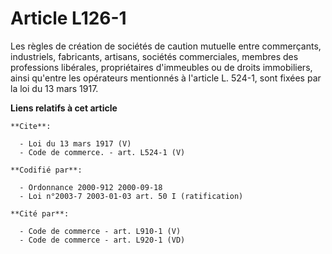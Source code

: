 # Article L126-1

Les règles de création de sociétés de caution mutuelle entre commerçants, industriels, fabricants, artisans, sociétés
commerciales, membres des professions libérales, propriétaires d'immeubles ou de droits immobiliers, ainsi qu'entre les
opérateurs mentionnés à l'article L. 524-1, sont fixées par la loi du 13 mars 1917.

**Liens relatifs à cet article**

	**Cite**:

	  - Loi du 13 mars 1917 (V)
	  - Code de commerce. - art. L524-1 (V)

	**Codifié par**:

	  - Ordonnance 2000-912 2000-09-18
	  - Loi n°2003-7 2003-01-03 art. 50 I (ratification)

	**Cité par**:

	  - Code de commerce - art. L910-1 (V)
	  - Code de commerce - art. L920-1 (VD)
